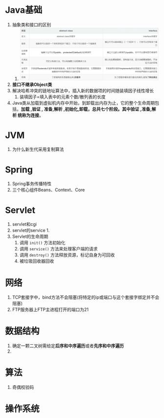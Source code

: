 # Java基础

1. 抽象类和接口的区别
   1. ![接口与抽象类](\images\接口与抽象类.webp)
2. **接口不继承Object类**
3. 解决哈希冲突的链地址算法中，插入新的数据项的时间随装填因子线性增长
   1. 装填因子=填入表中的元素个数/散列表的长度
4. Java类从加载到虚拟机内存中开始，到卸载出内存为止，它的整个生命周期包括，**加载 ,验证 , 准备,解析 ,初始化,卸载，总共七个阶段。其中验证 ,准备,解析 统称为连接**。

# JVM

1. 为什么新生代采用复制算法

# Spring

1. Spring事务传播特性
2. 三个核心组件Beans、Context、Core



# Servlet

1. servlet和cgi
2. servlet的service
   1. 
3. Servlet的生命周期
   1. 调用 `init()` 方法初始化
   2. 调用 `service()` 方法来处理客户端的请求
   3. 调用 `destroy()` 方法释放资源，标记自身为可回收
   4. 被垃圾回收器回收

# 网络

1. TCP套接字中，bind方法不会阻塞(将特定的ip或端口与这个套接字绑定并不会阻塞)
2. FTP服务器上FTP主进程打开的端口为21

# 数据结构

1. 确定一颗二叉树需给定**后序和中序遍历**或者**先序和中序遍历**
2. 

# 算法

1. 奇偶校验码

# 操作系统

